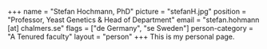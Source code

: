 +++
name = "Stefan Hochmann, PhD"
picture = "stefanH.jpg"
position = "Professor, Yeast Genetics & Head of Department"
email = "stefan.hohmann [at] chalmers.se"
flags = ["de Germany", "se Sweden"]
person-category = "A Tenured faculty"
layout = "person"
+++
This is my personal page.
